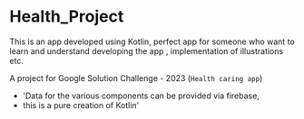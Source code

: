 # Health_Project
This is an app developed using Kotlin, perfect app for someone who want to learn and understand developing the app , implementation of illustrations etc.

A project for Google Solution Challenge - 2023 (`Health caring app`)
<!--
This project implements the following `Android` concepts:
- `Buttons`
- `CarView`
- `RecyclerView`
- `ImageView`
- 'fragments'
-->
- 'Data for the various components can be provided via firebase, 
- this is a pure creation of Kotlin'
